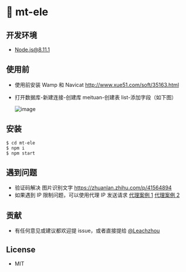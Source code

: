 # 🐢 mt-ele

## 开发环境

- Node.js@8.11.1

## 使用前

- 使用前安装 Wamp 和 Navicat http://www.xue51.com/soft/35163.html
- 打开数据库-新建连接-创建库 meituan-创建表 list-添加字段（如下图）

  ![image](https://user-images.githubusercontent.com/18715564/77198788-a33d8700-6b22-11ea-9d19-144e6d4c9944.png)

## 安装

```
$ cd mt-ele
$ npm i
$ npm start
```

## 遇到问题

- 验证码解决 图片识别文字 https://zhuanlan.zhihu.com/p/41564894
- 如果遇到 IP 限制问题，可以使用代理 IP 发送请求 [代理案例 1](https://segmentfault.com/q/1010000008196143) [代理案例 2](https://blog.csdn.net/luzhongk/article/details/78772286)

## 贡献

- 有任何意见或建议都欢迎提 issue，或者直接提给 [@Leachzhou](http://github.com/leachzhou)

## License

- MIT
